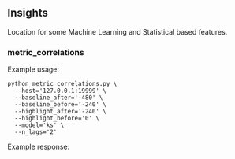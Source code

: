 ## Insights

Location for some Machine Learning and Statistical based features.

### metric_correlations

Example usage:

```
python metric_correlations.py \
  --host='127.0.0.1:19999' \
  --baseline_after='-480' \
  --baseline_before='-240' \
  --highlight_after='-240' \
  --highlight_before='0' \
  --model='ks' \
  --n_lags='2'
```

Example response:

```

```